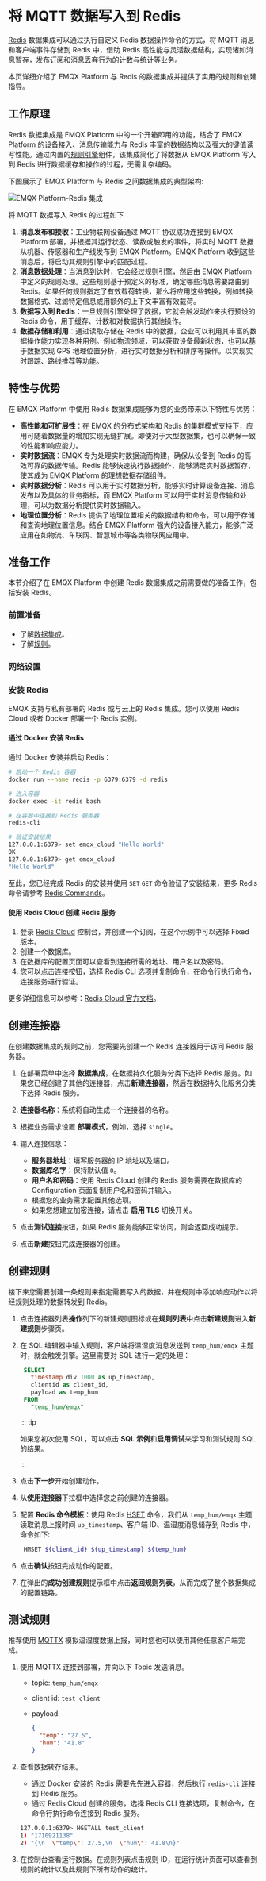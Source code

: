 # 将 MQTT 数据写入到 Redis

[Redis](https://redis.io/) 数据集成可以通过执行自定义 Redis 数据操作命令的方式，将 MQTT 消息和客户端事件存储到 Redis 中，借助 Redis 高性能与灵活数据结构，实现诸如消息暂存，发布订阅和消息丢弃行为的计数与统计等业务。

本页详细介绍了 EMQX Platform 与 Redis 的数据集成并提供了实用的规则和创建指导。

## 工作原理

Redis 数据集成是 EMQX Platform 中的一个开箱即用的功能，结合了 EMQX Platform 的设备接入、消息传输能力与 Redis 丰富的数据结构以及强大的键值读写性能。通过内置的[规则引擎](./rules.md)组件，该集成简化了将数据从 EMQX Platform 写入到 Redis 进行数据缓存和操作的过程，无需复杂编码。

下图展示了 EMQX Platform 与 Redis 之间数据集成的典型架构:

![EMQX Platform-Redis 集成](./_assets/data_integration_redis.png)

将 MQTT 数据写入 Redis 的过程如下：

1. **消息发布和接收**：工业物联网设备通过 MQTT 协议成功连接到 EMQX Platform 部署，并根据其运行状态、读数或触发的事件，将实时 MQTT 数据从机器、传感器和生产线发布到 EMQX Platform。EMQX Platform 收到这些消息后，将启动其规则引擎中的匹配过程。
2. **消息数据处理**：当消息到达时，它会经过规则引擎，然后由 EMQX Platform 中定义的规则处理。这些规则基于预定义的标准，确定哪些消息需要路由到 Redis。如果任何规则指定了有效载荷转换，那么将应用这些转换，例如转换数据格式、过滤特定信息或用额外的上下文丰富有效载荷。
3. **数据写入到 Redis**：一旦规则引擎处理了数据，它就会触发动作来执行预设的 Redis 命令，用于缓存、计数和对数据执行其他操作。
4. **数据存储和利用**：通过读取存储在 Redis 中的数据，企业可以利用其丰富的数据操作能力实现各种用例。例如物流领域，可以获取设备最新状态，也可以基于数据实现 GPS 地理位置分析，进行实时数据分析和排序等操作。以实现实时跟踪、路线推荐等功能。

## 特性与优势

在 EMQX Platform 中使用 Redis 数据集成能够为您的业务带来以下特性与优势：

- **高性能和可扩展性**：在 EMQX 的分布式架构和 Redis 的集群模式支持下，应用可随着数据量的增加实现无缝扩展。即使对于大型数据集，也可以确保一致的性能和响应能力。
- **实时数据流**：EMQX 专为处理实时数据流而构建，确保从设备到 Redis 的高效可靠的数据传输。Redis 能够快速执行数据操作，能够满足实时数据暂存，使其成为 EMQX Platform 的理想数据存储组件。
- **实时数据分析**：Redis 可以用于实时数据分析，能够实时计算设备连接、消息发布以及具体的业务指标，而 EMQX Platform 可以用于实时消息传输和处理，可以为数据分析提供实时数据输入。
- **地理位置分析**：Redis 提供了地理位置相关的数据结构和命令，可以用于存储和查询地理位置信息。结合 EMQX Platform 强大的设备接入能力，能够广泛应用在如物流、车联网、智慧城市等各类物联网应用中。

## 准备工作
本节介绍了在 EMQX Platform 中创建 Redis 数据集成之前需要做的准备工作，包括安装 Redis。

### 前置准备

- 了解[数据集成](./introduction.md)。
- 了解[规则](./rules.md)。

### 网络设置

<!--@include: ./network-setting.md-->

### 安装 Redis

EMQX 支持与私有部署的 Redis 或与云上的 Redis 集成。您可以使用 Redis Cloud 或者 Docker 部署一个 Redis 实例。

#### 通过 Docker 安装 Redis

通过 Docker 安装并启动 Redis：

```bash
# 启动一个 Redis 容器
docker run --name redis -p 6379:6379 -d redis

# 进入容器
docker exec -it redis bash

# 在容器中连接到 Redis 服务器
redis-cli

# 验证安装结果
127.0.0.1:6379> set emqx_cloud "Hello World"
OK
127.0.0.1:6379> get emqx_cloud
"Hello World"
```

至此，您已经完成 Redis 的安装并使用 `SET` `GET` 命令验证了安装结果，更多 Redis 命令请参考 [Redis Commands](https://redis.io/commands/)。

#### 使用 Redis Cloud 创建 Redis 服务

1. 登录 [Redis Cloud](https://redis.com/cloud/overview/) 控制台，并创建一个订阅，在这个示例中可以选择 Fixed 版本。
2. 创建一个数据库。
3. 在数据库的配置页面可以查看到连接所需的地址、用户名以及密码。
4. 您可以点击连接按钮，选择 Redis CLI 选项并复制命令，在命令行执行命令，连接服务进行验证。

更多详细信息可以参考：[Redis Cloud 官方文档](https://docs.redis.com/)。
## 创建连接器

在创建数据集成的规则之前，您需要先创建一个 Redis 连接器用于访问 Redis 服务器。

1. 在部署菜单中选择 **数据集成**，在数据持久化服务分类下选择 Redis 服务。如果您已经创建了其他的连接器，点击**新建连接器**，然后在数据持久化服务分类下选择 Redis 服务。

2. **连接器名称**：系统将自动生成一个连接器的名称。

3. 根据业务需求设置 **部署模式**，例如，选择 `single`。

4. 输入连接信息：

   - **服务器地址**：填写服务器的 IP 地址以及端口。
   - **数据库名字**：保持默认值 `0`。
   - **用户名和密码**：使用 Redis Cloud 创建的 Redis 服务需要在数据库的 Configuration 页面复制用户名和密码并输入。
   - 根据您的业务需求配置其他选项。
   - 如果您想建立加密连接，请点击 **启用 TLS** 切换开关。

5. 点击**测试连接**按钮，如果 Redis 服务能够正常访问，则会返回成功提示。

6. 点击**新建**按钮完成连接器的创建。

## 创建规则

接下来您需要创建一条规则来指定需要写入的数据，并在规则中添加响应动作以将经规则处理的数据转发到 Redis。

1. 点击连接器列表**操作**列下的新建规则图标或在**规则列表**中点击**新建规则**进入**新建规则**步骤页。

2. 在 SQL 编辑器中输入规则，客户端将温湿度消息发送到 `temp_hum/emqx` 主题时，就会触发引擎。这里需要对 SQL 进行一定的处理：

   ```sql
    SELECT
      timestamp div 1000 as up_timestamp,
      clientid as client_id,
      payload as temp_hum
    FROM
      "temp_hum/emqx"
   ```

   ::: tip

   如果您初次使用 SQL，可以点击 **SQL 示例**和**启用调试**来学习和测试规则 SQL 的结果。

   :::

3. 点击**下一步**开始创建动作。

4. 从**使用连接器**下拉框中选择您之前创建的连接器。

5. 配置 **Redis 命令模板**：使用 Redis [HSET](https://redis.io/commands/hset/) 命令，我们从 `temp_hum/emqx` 主题读取消息上报时间 `up_timestamp`、客户端 ID、温湿度消息储存到 Redis 中，命令如下:

   ```bash
    HMSET ${client_id} ${up_timestamp} ${temp_hum}
   ```

6. 点击**确认**按钮完成动作的配置。

7. 在弹出的**成功创建规则**提示框中点击**返回规则列表**，从而完成了整个数据集成的配置链路。

## 测试规则

推荐使用 [MQTTX](https://mqttx.app/) 模拟温湿度数据上报，同时您也可以使用其他任意客户端完成。

1. 使用 MQTTX 连接到部署，并向以下 Topic 发送消息。

   - topic: `temp_hum/emqx`

   - client id: `test_client`

   - payload:

     ```json
     {
       "temp": "27.5",
       "hum": "41.8"
     }
     ```

2. 查看数据转存结果。

   - 通过 Docker 安装的 Redis 需要先先进入容器，然后执行 `redis-cli` 连接到 Redis 服务。
   - 通过 Redis Cloud 创建的服务，选择 Redis CLI 连接选项，复制命令，在命令行执行命令连接到 Redis 服务。

   ```bash
   127.0.0.1:6379> HGETALL test_client
   1) "1710921138"
   2) "{\n  \"temp\": 27.5,\n  \"hum\": 41.8\n}"
   ```

3. 在控制台查看运行数据。在规则列表点击规则 ID，在运行统计页面可以查看到规则的统计以及此规则下所有动作的统计。
